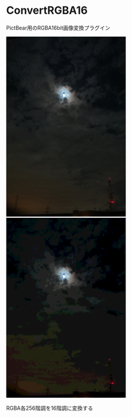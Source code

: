# ConvertRGBA16
PictBear用のRGBA16bit画像変換プラグイン

![サンプル画像](sample.png)
![結果画像](result.png)

RGBA各256階調を16階調に変換する
